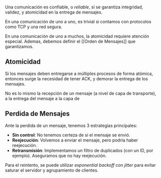 Una comunicación es confiable, o *reliable*, si se garantiza integridad, validez, y atomicidad en la entrega de mensajes.

En una comunicación de uno a uno, es trivial si contamos con protocolos como TCP y una red segura.

En una comunicación de uno a muchos, la atomicidad requiere atención especial. Ademas, debemos definir el [[Orden de Mensajes]] que garantizamos.

## Atomicidad

Si los mensajes deben entregarse a múltiples procesos de forma atómica, entonces surge la necesidad de tener ACK, y demorar la entrega de los mensajes.

No es lo mismo la recepción de un mensaje (a nivel de capa de transporte), a la entrega del mensaje a la capa de 

## Perdida de Mensajes

Ante la perdida de un mensaje, tenemos 3 estrategias principales:

- **Sin control**: No tenemos certeza de si el mensaje se envió.
- **Reejecución**: Volvemos a enviar el mensaje, pero podría haber reejecución.
- **Retransmisión**: Implementamos un filtro de duplicados (con un ID, por ejemplo). Aseguramos que no hay reejecución.

Para el reintento, se puede utilizar *exponential backoff* con *jitter* para evitar saturar el servidor y agrupamiento de clientes.
